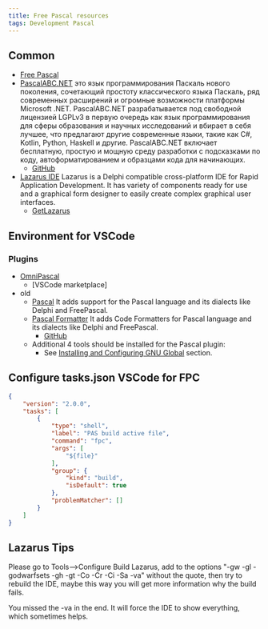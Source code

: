 ```yaml
---
title: Free Pascal resources
tags: Development Pascal
---
```


## Common

- [Free Pascal](https://www.freepascal.org/)
- [PascalABC.NET](http://pascalabc.net/)
  это язык программирования Паскаль нового поколения, сочетающий простоту классического языка Паскаль, ряд современных расширений и огромные возможности платформы Microsoft .NET. PascalABC.NET разрабатывается под свободной лицензией LGPLv3 в первую очередь как язык программирования для сферы образования и научных исследований и вбирает в себя лучшее, что предлагают другие современные языки, такие как C#, Kotlin, Python, Haskell и другие. PascalABC.NET включает бесплатную, простую и мощную среду разработки с подсказками по коду, автоформатированием и образцами кода для начинающих.
  - [GitHub](https://github.com/pascalabcnet/pascalabcnet)
- [Lazarus IDE](https://www.lazarus-ide.org/)
  Lazarus is a Delphi compatible cross-platform IDE for Rapid Application Development. It has variety of components ready for use and a graphical form designer to easily create complex graphical user interfaces.
  - [GetLazarus](https://www.getlazarus.org/)

## Environment for VSCode

### Plugins

- [OmniPascal](https://www.omnipascal.com/)
  - [VSCode marketplace]
- old
  - [Pascal](https://marketplace.visualstudio.com/items?itemName=alefragnani.pascal)
    It adds support for the Pascal language and its dialects like Delphi and FreePascal.
  - [Pascal Formatter](https://marketplace.visualstudio.com/items?itemName=alefragnani.pascal-formatter)
    It adds Code Formatters for Pascal language and its dialects like Delphi and FreePascal.
    - [GitHub](https://github.com/alefragnani/vscode-pascal-formatter)
  - Additional 4 tools should be installed for the Pascal plugin:
    - See [Installing and Configuring GNU Global](https://marketplace.visualstudio.com/items?itemName=alefragnani.pascal#installing-and-configuring-gnu-global) section.

## Configure tasks.json VSCode for FPC

```json
{
    "version": "2.0.0",
    "tasks": [
        {
            "type": "shell",
            "label": "PAS build active file",
            "command": "fpc",
            "args": [
                "${file}"
            ],
            "group": {
                "kind": "build",
                "isDefault": true
            },
            "problemMatcher": []
        }
    ]
}
```

## Lazarus Tips

Please go to Tools-->Configure Build Lazarus, add to the options "-gw -gl -godwarfsets -gh -gt -Co -Cr -Ci -Sa -va" without the quote, then try to rebuild the IDE, maybe this way you will get more information why the build fails. 

You missed the -va in the end. It will force the IDE to show everything, which sometimes helps.

